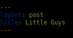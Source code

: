 ```yaml
---
layout: post
title: Little Guys
---
```


<html lang="en">
<head>
    <meta charset="UTF-8">
    <meta name="viewport" content="width=device-width, initial-scale=1.0">
    <title>My Game</title>
    <style>
        /* Make the canvas fill the screen */
        html, body {
            margin: 0;
            padding: 0;
            overflow: hidden;
            background: #000;
        }
        canvas {
            display: block;
        }
    </style>
</head>
<body>

<canvas id="game"></canvas>

<script>
    import { Camera } from '{{ base.url }}/assets/js/gamify/cameraController.js';
    '/home/spenc/jTri1/pages/assets/js/gamify/cameraController.js'
    import { Entity } from '{{ base.url }}/assets/js/gamify/entity.js';
    import { Transform } from '{{ base.url }}/assets/js/gamify/tools.js';
    import { distance, toRadians, pointAt } from '{{ base.url }}/essentials.js';

    const canvas = document.getElementById('game');
    const ctx = canvas.getContext('2d');

    function resize() {
        canvas.width = window.innerWidth;
        canvas.height = window.innerHeight;
    };

    window.addEventListener('resize', resize);
    resize();


    const Mouse = {
        x: 0,
        y: 0,
        down: false,
        moving: false
    };

    const camera = new Camera();
    const drag = new Camera();
    const selectedID = -1;


    var entities = [];
    const entityImg = './pages/images/gamify/creators/little-guy.png';

    function spawnEntities(n) {
        for (let i = 0; i < n; i++) {
            entities.push(new Entity(0, 0, entityImg));
        }
    };

    updateEntities() {
        for (let i = 0; i < entities.length; i++) {
            const e = entities[i];
            e.update();

            const package = {e.transform.position.x + canvas.width/2, e.transform.positon.y + e.ystep + canvas.width/2, 48 * camera.zoom, 56 * camera.zoom e};

            ctx.drawImg(...package);

            entities[i] = e;
        }
    };


    spawnEntities(10);
    function loop() {
        ctx.clearRect(0, 0, canvas.width, canvas.height);
        
        updateEntities();

        if (Mouse.down && Mouse.moving) {
            const dif = distance(Mouse.x, Mouse.y, lastMouse.x, lastMouse.y);
            const dir = pointAt(Mouse.x, Mouse.y, lastMouse.x, lastMouse.y);

            drag.move(dif, dir);
            camera.follow(drag);

        } else {
            lastMouse = Mouse;
        }

        requestAnimationFrame(loop);
    };

    loop();



    window.addEventListener('mousemove', e => {
        Mouse.x = e.clientX;
        Mouse.y = e.clientY;
        if (Mouse = lastMouse) {
            Mouse.moving = false;
        } else {
            Mouse.moving = true;
        }
    });

    window.addEventListener('mousedown', () => Mouse.down = true);
    window.addEventListener('mouseup', () => Mouse.down = false);
</script>
</body>
</html>